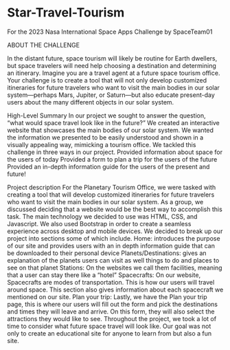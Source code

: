 # Star-Travel-Tourism
For the 2023 Nasa International Space Apps Challenge by SpaceTeam01 

ABOUT THE CHALLENGE

In the distant future, space tourism will likely be routine for Earth dwellers, but space travelers will need help choosing a destination and determining an itinerary. Imagine you are a travel agent at a future space tourism office. Your challenge is to create a tool that will not only develop customized itineraries for future travelers who want to visit the main bodies in our solar system—perhaps Mars, Jupiter, or Saturn—but also educate present-day users about the many different objects in our solar system.


High-Level Summary 
In our project we sought to answer the question, “what would space travel look like in the future?” We created an interactive website that showcases the main bodies of our solar system. We wanted the information we presented to be easily understood and shown in a visually appealing way, mimicking a tourism office. We tackled this challenge in three ways in our project. 
Provided information about space for the users of today 
Provided a form to plan a trip for the users of the future 
Provided an in-depth information guide for the users of the present and future! 


Project description 
For the Planetary Tourism Office, we were tasked with creating a tool that will develop customized itineraries for future travelers who want to visit the main bodies in our solar system. As a group, we discussed deciding that a website would be the best way to accomplish this task. 
The main technology we decided to use was HTML, CSS, and Javascript. We also used Bootstrap in order to create a seamless experience across desktop and mobile devices. 
We decided to break up our project into sections some of which include. 
Home: introduces the purpose of our site and provides users with an in depth information guide that can be downloaded to their personal device
Planets/Destinations: gives an explanation of the planets users can visit as well things to do and places to see on that planet 
Stations: On the websites we call them facilities, meaning that a user can stay there like a “hotel” 
Spacecrafts: On our website, Spacecrafts are modes of transportation. This is how our users will travel around space. This section also gives information about each spacecraft we mentioned on our site. 
Plan your trip: Lastly, we have the Plan your trip page, this is where our users will fill out the form and pick the destinations and times they will leave and arrive. On this form, they will also select the attractions they would like to see. 
Throughout the project, we took a lot of time to consider what future space travel will look like. Our goal was not only to create an educational site for anyone to learn from but also a fun site. 

